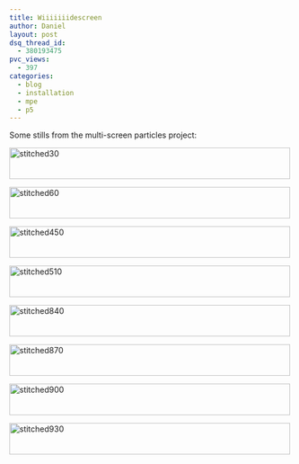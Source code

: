 ```yaml
---
title: Wiiiiiiidescreen
author: Daniel
layout: post
dsq_thread_id:
  - 380193475
pvc_views:
  - 397
categories:
  - blog
  - installation
  - mpe
  - p5
---
```

<p>Some stills from the multi-screen particles project:</p>
<p><a href="http://www.flickr.com/photos/shiffman/468908464/" title="Photo Sharing"><img src="http://farm1.static.flickr.com/175/468908464_b651697258.jpg" width="500" height="56" alt="stitched30" /></a></p>
<p><a href="http://www.flickr.com/photos/shiffman/468926361/" title="Photo Sharing"><img src="http://farm1.static.flickr.com/210/468926361_88e6e0b31d.jpg" width="500" height="56" alt="stitched60" /></a></p>
<p><a href="http://www.flickr.com/photos/shiffman/468926365/" title="Photo Sharing"><img src="http://farm1.static.flickr.com/199/468926365_bbf7fe2d1a.jpg" width="500" height="56" alt="stitched450" /></a></p>
<p><a href="http://www.flickr.com/photos/shiffman/468926377/" title="Photo Sharing"><img src="http://farm1.static.flickr.com/227/468926377_87ec46a0b5.jpg" width="500" height="56" alt="stitched510" /></a></p>
<p><a href="http://www.flickr.com/photos/shiffman/468926393/" title="Photo Sharing"><img src="http://farm1.static.flickr.com/168/468926393_e03dc5c788.jpg" width="500" height="56" alt="stitched840" /></a></p>
<p><a href="http://www.flickr.com/photos/shiffman/468926395/" title="Photo Sharing"><img src="http://farm1.static.flickr.com/203/468926395_09d8383bf9.jpg" width="500" height="56" alt="stitched870" /></a></p>
<p><a href="http://www.flickr.com/photos/shiffman/468926399/" title="Photo Sharing"><img src="http://farm1.static.flickr.com/208/468926399_55872eddc2.jpg" width="500" height="56" alt="stitched900" /></a></p>
<p><a href="http://www.flickr.com/photos/shiffman/468916890/" title="Photo Sharing"><img src="http://farm1.static.flickr.com/210/468916890_db3a5ba6a1.jpg" width="500" height="56" alt="stitched930" /></a></p>
